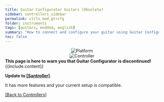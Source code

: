 ```yaml
---
title: Guitar Configurator Guitars (Obsolete)
sidebar: controllers_sidebar
permalink: ctrls_mod_gtrcfg
folder: instruments
tags: [guitars, modded, english]
summary: "How to connect and configure your guitar using Guitar Configurator on RPCS3."
toc: false
---
```


<div align="center"> <img src="https://carlmylo.github.io/rb3-pc/images/instruments/plat/lgc.png" alt="Platform" title="Platform"></div>

<div align="center"> <img src="https://carlmylo.github.io/rb3-pc/images/instruments/cont/rcmgtrs.png" alt="Controller" title="Controller"></div>

<div markdown="span" class="alert alert-danger" role="alert"><i class="fa fa-exclamation-circle"></i> <b>This page is here to warn you that Guitar Configurator is discontinued! </b> {{include.content}}</div>

**Update to [[Santroller]](https://carlmylo.github.io/rb3-pc/ctrls_mod_santgtr)**.

It has more features and your current setup is compatible. 

[[Back to Controllers]](https://carlmylo.github.io/rb3-pc/ctrls#instrument-list)